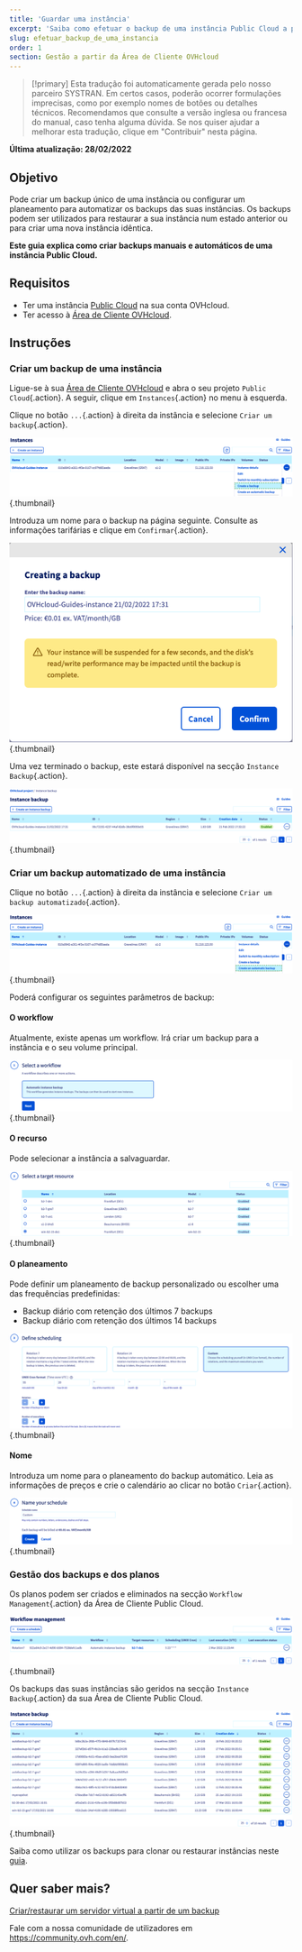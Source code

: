 ```yaml
---
title: 'Guardar uma instância'
excerpt: 'Saiba como efetuar o backup de uma instância Public Cloud a partir da Área de Cliente OVHcloud'
slug: efetuar_backup_de_uma_instancia
order: 1
section: Gestão a partir da Área de Cliente OVHcloud
---
```


> [!primary]
> Esta tradução foi automaticamente gerada pelo nosso parceiro SYSTRAN. Em certos casos, poderão ocorrer formulações imprecisas, como por exemplo nomes de botões ou detalhes técnicos. Recomendamos que consulte a versão inglesa ou francesa do manual, caso tenha alguma dúvida. Se nos quiser ajudar a melhorar esta tradução, clique em "Contribuir" nesta página.
>

**Última atualização: 28/02/2022**

## Objetivo

Pode criar um backup único de uma instância ou configurar um planeamento para automatizar os backups das suas instâncias. Os backups podem ser utilizados para restaurar a sua instância num estado anterior ou para criar uma nova instância idêntica.

**Este guia explica como criar backups manuais e automáticos de uma instância Public Cloud.**

## Requisitos

- Ter uma instância [Public Cloud](https://www.ovhcloud.com/pt/public-cloud/) na sua conta OVHcloud.
- Ter acesso à [Área de Cliente OVHcloud](https://www.ovh.com/auth/?action=gotomanager&from=https://www.ovh.pt/&ovhSubsidiary=pt).

## Instruções

### Criar um backup de uma instância

Ligue-se à sua [Área de Cliente OVHcloud](https://www.ovh.com/auth/?action=gotomanager&from=https://www.ovh.pt/&ovhSubsidiary=pt) e abra o seu projeto `Public Cloud`{.action}. A seguir, clique em `Instances`{.action} no menu à esquerda.

Clique no botão `...`{.action} à direita da instância e selecione `Criar um backup`{.action}.

![public-cloud-instance-backup](images/createbackup1.png){.thumbnail}

Introduza um nome para o backup na página seguinte. Consulte as informações tarifárias e clique em `Confirmar`{.action}.

![public-cloud-instance-backup](images/createbackup2.png){.thumbnail}

Uma vez terminado o backup, este estará disponível na secção `Instance Backup`{.action}.

![public-cloud-instance-backup](images/createbackup3.png){.thumbnail}

### Criar um backup automatizado de uma instância

Clique no botão `...`{.action} à direita da instância e selecione `Criar um backup automatizado`{.action}.

![public-cloud-instance-backup](images/createbackup4.png){.thumbnail}

Poderá configurar os seguintes parâmetros de backup:

#### **O workflow** 

Atualmente, existe apenas um workflow. Irá criar um backup para a instância e o seu volume principal.

![public-cloud-instance-backup](images/createbackup5.png){.thumbnail}

#### **O recurso** 

Pode selecionar a instância a salvaguardar.

![public-cloud-instance-backup](images/createbackup6.png){.thumbnail}

#### **O planeamento** 

Pode definir um planeamento de backup personalizado ou escolher uma das frequências predefinidas:

- Backup diário com retenção dos últimos 7 backups
- Backup diário com retenção dos últimos 14 backups

![public-cloud-instance-backup](images/createbackup7.png){.thumbnail}

#### **Nome** 

Introduza um nome para o planeamento do backup automático. Leia as informações de preços e crie o calendário ao clicar no botão `Criar`{.action}.
 
![public-cloud-instance-backup](images/createbackup8.png){.thumbnail}

### Gestão dos backups e dos planos

Os planos podem ser criados e eliminados na secção `Workflow Management`{.action} da Área de Cliente Public Cloud.

![public-cloud-instance-backup](images/createbackup9.png){.thumbnail}

Os backups das suas instâncias são geridos na secção `Instance Backup`{.action} da sua Área de Cliente Public Cloud.

![public-cloud-instance-backup](images/createbackup10.png){.thumbnail}

Saiba como utilizar os backups para clonar ou restaurar instâncias neste [guia](https://docs.ovh.com/pt/public-cloud/criar_restaurar_um_servidor_virtual_a_partir_de_um_backup/).

## Quer saber mais?

[Criar/restaurar um servidor virtual a partir de um backup](https://docs.ovh.com/pt/public-cloud/criar_restaurar_um_servidor_virtual_a_partir_de_um_backup/)

Fale com a nossa comunidade de utilizadores em <https://community.ovh.com/en/>.